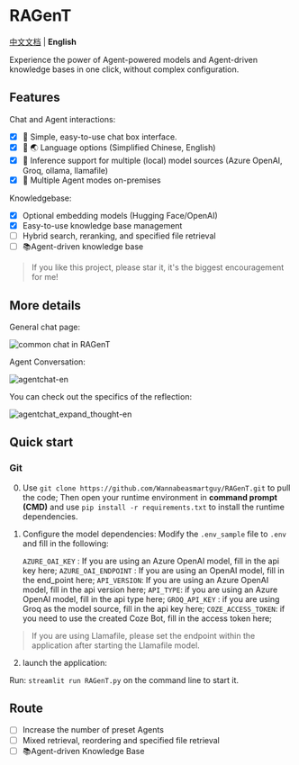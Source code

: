 # RAGenT

[中文文档](README_zh.md) | **English**

Experience the power of Agent-powered models and Agent-driven knowledge bases in one click, without complex configuration.

## Features

Chat and Agent interactions:
- [x] 💭 Simple, easy-to-use chat box interface.
- [x] 💭 🌏️ Language options (Simplified Chinese, English)
- [x] 🔧 Inference support for multiple (local) model sources (Azure OpenAI, Groq, ollama, llamafile)
- [x] 🤖 Multiple Agent modes on-premises

Knowledgebase:
- [x] Optional embedding models (Hugging Face/OpenAI)
- [x] Easy-to-use knowledge base management
- [ ] Hybrid search, reranking, and specified file retrieval
- [ ] 📚️Agent-driven knowledge base

> If you like this project, please star it, it's the biggest encouragement for me!

## More details

General chat page:

![common chat in RAGenT](https://github.com/Wannabeasmartguy/GPT-Gradio-Agent/assets/107250451/11f61cad-81eb-48f3-8e03-bab5a4bc9470)

Agent Conversation:

![agentchat-en](https://github.com/Wannabeasmartguy/GPT-Gradio-Agent/assets/107250451/e2cf62b3-447e-4b85-96dd-0bdd1e9e822f)

You can check out the specifics of the reflection:

![agentchat_expand_thought-en](https://github.com/Wannabeasmartguy/GPT-Gradio-Agent/assets/107250451/ed33578e-e463-4eb6-996a-786c0d517eb3)

## Quick start

### Git

0. Use `git clone https://github.com/Wannabeasmartguy/RAGenT.git` to pull the code;
Then open your runtime environment in **command prompt (CMD)** and use `pip install -r requirements.txt` to install the runtime dependencies.

1. Configure the model dependencies: Modify the `.env_sample` file to `.env` and fill in the following:

    `AZURE_OAI_KEY` : If you are using an Azure OpenAI model, fill in the api key here;
    `AZURE_OAI_ENDPOINT` : If you are using an OpenAI model, fill in the end_point here;
    `API_VERSION`: If you are using an Azure OpenAI model, fill in the api version here;
    `API_TYPE`: if you are using an Azure OpenAI model, fill in the api type here;
    `GROQ_API_KEY` : if you are using Groq as the model source, fill in the api key here;
    `COZE_ACCESS_TOKEN`: if you need to use the created Coze Bot, fill in the access token here;

> If you are using Llamafile, please set the endpoint within the application after starting the Llamafile model.

2. launch the application:

Run: `streamlit run RAGenT.py` on the command line to start it.

## Route

- [ ] Increase the number of preset Agents
- [ ] Mixed retrieval, reordering and specified file retrieval
- [ ] 📚️Agent-driven Knowledge Base